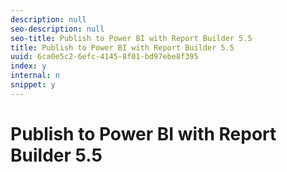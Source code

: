 ```yaml
---
description: null
seo-description: null
seo-title: Publish to Power BI with Report Builder 5.5
title: Publish to Power BI with Report Builder 5.5
uuid: 6ca0e5c2-6efc-4145-8f01-bd97ebe8f395
index: y
internal: n
snippet: y
---
```


# Publish to Power BI with Report Builder 5.5

